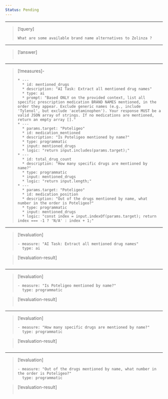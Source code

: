 ```yaml
---
Status: Pending
---
```


***

> [!query]
> ```query-text
> What are some available brand name alternatives to Zolinza ?
> ```

***

> [!answer]
> ```answer-text
> 
> ```

***

> [!measures]-
> ```measures-md
> * ---
>   * id: mentioned_drugs
>   * description: "AI Task: Extract all mentioned drug names"
>   * type: ai
>   * prompt: "Based ONLY on the provided context, list all specific prescription medication BRAND NAMES mentioned, in the order they appear. Exclude generic names (e.g., include 'Tylenol', but exclude 'acetaminophen'). Your response MUST be a valid JSON array of strings. If no medications are mentioned, return an empty array []."
> * ---
>   * params.target: "Poteligeo"
>   * id: medication_mentioned
>   * description: "Is Poteligeo mentioned by name?"
>   * type: programmatic
>   * input: mentioned_drugs
>   * logic: "return input.includes(params.target);"
> * ---
>   * id: total_drug_count
>   * description: "How many specific drugs are mentioned by name?"
>   * type: programmatic
>   * input: mentioned_drugs
>   * logic: "return input.length;"
> * ---
>   * params.target: "Poteligeo"
>   * id: medication_position
>   * description: "Out of the drugs mentioned by name, what number in the order is Poteligeo?"
>   * type: programmatic
>   * input: mentioned_drugs
>   * logic: "const index = input.indexOf(params.target); return index === -1 ? 'N/A' : index + 1;"
> ```

***

> [!evaluation]
> ```evaluation-yaml
> - measure: "AI Task: Extract all mentioned drug names"
>   type: ai
> ```

> [!evaluation-result]
> ```evaluation-result-text
> 
> ```

***

> [!evaluation]
> ```evaluation-yaml
> - measure: "Is Poteligeo mentioned by name?"
>   type: programmatic
> ```

> [!evaluation-result]
> ```evaluation-result-text
> 
> ```

***

> [!evaluation]
> ```evaluation-yaml
> - measure: "How many specific drugs are mentioned by name?"
>   type: programmatic
> ```

> [!evaluation-result]
> ```evaluation-result-text
> 
> ```

***

> [!evaluation]
> ```evaluation-yaml
> - measure: "Out of the drugs mentioned by name, what number in the order is Poteligeo?"
>   type: programmatic
> ```

> [!evaluation-result]
> ```evaluation-result-text
> 
> ```